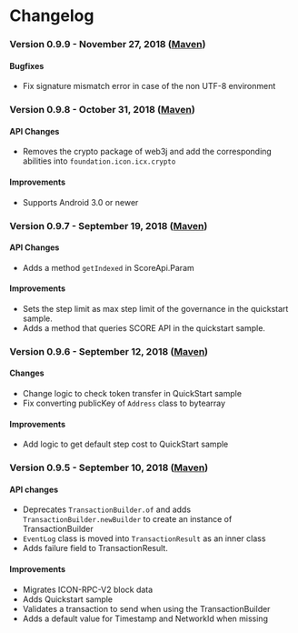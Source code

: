 # Changelog

### Version 0.9.9 - November 27, 2018 ([Maven](https://search.maven.org/search?q=g:foundation.icon%20a:icon-sdk))

#### Bugfixes
  - Fix signature mismatch error in case of the non UTF-8 environment

### Version 0.9.8 - October 31, 2018 ([Maven](https://search.maven.org/search?q=g:foundation.icon%20a:icon-sdk))

#### API Changes
  - Removes the crypto package of web3j and add the corresponding abilities into `foundation.icon.icx.crypto`

#### Improvements
  - Supports Android 3.0 or newer

### Version 0.9.7 - September 19, 2018 ([Maven](https://search.maven.org/search?q=g:foundation.icon%20a:icon-sdk))

#### API Changes
  - Adds a method `getIndexed` in ScoreApi.Param

#### Improvements
  - Sets the step limit as max step limit of the governance in the quickstart sample.
  - Adds a method that queries SCORE API in the quickstart sample.

### Version 0.9.6 - September 12, 2018 ([Maven](https://search.maven.org/search?q=g:foundation.icon%20a:icon-sdk))

#### Changes
  - Change logic to check token transfer in QuickStart sample
  - Fix converting publicKey of `Address` class to bytearray

#### Improvements
  - Add logic to get default step cost to QuickStart sample


### Version 0.9.5 - September 10, 2018 ([Maven](https://search.maven.org/search?q=g:foundation.icon%20a:icon-sdk))

#### API changes
  - Deprecates `TransactionBuilder.of` and adds `TransactionBuilder.newBuilder` to create an instance of TransactionBuilder
  - `EventLog` class is moved into `TransactionResult` as an inner class
  - Adds failure field to TransactionResult. 

#### Improvements
  - Migrates ICON-RPC-V2 block data
  - Adds Quickstart sample
  - Validates a transaction to send when using the TransactionBuilder
  - Adds a default value for Timestamp and NetworkId when missing

